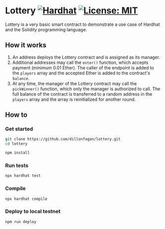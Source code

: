 # Lottery [![Hardhat][hardhat-badge]][hardhat] [![License: MIT][license-badge]][license]

[hardhat]: https://hardhat.org/
[hardhat-badge]: https://img.shields.io/badge/Built%20with-Hardhat-FFDB1C.svg
[license]: https://opensource.org/licenses/MIT
[license-badge]: https://img.shields.io/badge/License-MIT-blue.svg

Lottery is a very basic smart contract to demonstrate a use case of Hardhat and the Solidity programming language.

## How it works

1. An address deploys the Lottery contract and is assigned as its manager.
2. Additional addresses may call the `enter()` function, which accepts payment (minimum 0.01 Ether). The caller of the endpoint is added to the `players` array and the accepted Ether is added to the contract's `balance`.
3. At any time, the manager of the Lottery contract may call the `pickWinner()` function, which only the manager is authorized to call. The full balance of the contract is transferred to a random address in the `players` array and the array is reinitialized for another round.

## How to

### Get started
```bash
git clone https://github.com/dillonfagan/lottery.git
cd lottery

npm install
```

### Run tests
```bash
npx hardhat test
```

### Compile
```bash
npx hardhat compile
```

### Deploy to local testnet
```bash
npm run deploy
```
